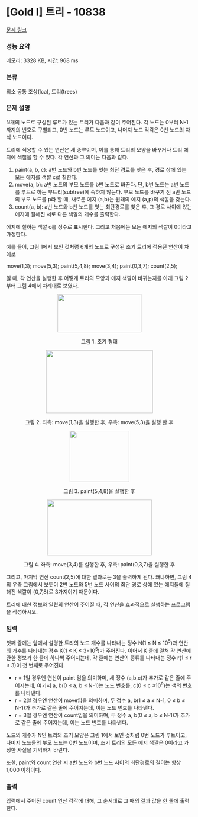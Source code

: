 # [Gold I] 트리 - 10838 

[문제 링크](https://www.acmicpc.net/problem/10838) 

### 성능 요약

메모리: 3328 KB, 시간: 968 ms

### 분류

최소 공통 조상(lca), 트리(trees)

### 문제 설명

<p>N개의 노드로 구성된 루트가 있는 트리가 다음과 같이 주어진다. 각 노드는 0부터 N-1까지의 번호로 구별되고, 0번 노드는 루트 노드이고, 나머지 노드 각각은 0번 노드의 자식 노드이다. </p>

<p>트리에 적용할 수 있는 연산은 세 종류이며, 이를 통해 트리의 모양을 바꾸거나 트리 에지에 색칠을 할 수 있다. 각 연산과 그 의미는 다음과 같다. </p>

<ol>
	<li>paint(a, b, c): a번 노드와 b번 노드를 잇는 최단 경로를 찾은 후, 경로 상에 있는 모든 에지를 색깔 c로 칠한다. </li>
	<li>move(a, b): a번 노드의 부모 노드를 b번 노드로 바꾼다. 단, b번 노드는 a번 노드를 루트로 하는 부트리(subtree)에 속하지 않는다. 부모 노드를 바꾸기 전 a번 노드의 부모 노드를 p라 할 때, 새로운 에지 (a,b)는 원래의 에지 (a,p)의 색깔을 갖는다. </li>
	<li>count(a, b): a번 노드와 b번 노드를 잇는 최단경로를 찾은 후, 그 경로 사이에 있는 에지에 칠해진 서로 다른 색깔의 개수를 출력한다. </li>
</ol>

<p>에지에 칠하는 색깔 c를 정수로 표시한다. 그리고 처음에는 모든 에지의 색깔이 0이라고 가정한다. </p>

<p>예를 들어, 그림 1에서 보인 것처럼 6개의 노드로 구성된 초기 트리에 적용된 연산이 차례로</p>

<p>move(1,3); move(5,3); paint(5,4,8); move(3,4); paint(0,3,7); count(2,5);</p>

<p>일 때, 각 연산을 실행한 후 어떻게 트리의 모양과 에지 색깔이 바뀌는지를 아래 그림 2부터 그림 4에서 차례대로 보였다. </p>

<p style="text-align:center"><img alt="" src="https://onlinejudgeimages.s3-ap-northeast-1.amazonaws.com/problem/10838/1.png" style="height:103px; width:227px"></p>

<p style="text-align:center">그림 1. 초기 형태</p>

<p style="text-align:center"><img alt="" src="https://onlinejudgeimages.s3-ap-northeast-1.amazonaws.com/problem/10838/2.png" style="height:170px; width:289px"></p>

<p style="text-align:center">그림 2. 좌측: move(1,3)을 실행한 후, 우측: move(5,3)을 실행 한 후</p>

<p style="text-align:center"><img alt="" src="https://onlinejudgeimages.s3-ap-northeast-1.amazonaws.com/problem/10838/3.png" style="height:138px; width:161px"></p>

<p style="text-align:center">그림 3. paint(5,4,8)을 실행한 후</p>

<p style="text-align:center"><img alt="" src="https://onlinejudgeimages.s3-ap-northeast-1.amazonaws.com/problem/10838/4.png" style="height:150px; width:283px"></p>

<p style="text-align:center">그림 4. 좌측: move(3,4)를 실행한 후, 우측: paint(0,3,7)을 실행한 후</p>

<p>그리고, 마지막 연산 count(2,5)에 대한 결과로는 3을 출력하게 된다. 왜냐하면, 그림 4의 우측 그림에서 보듯이 2번 노드와 5번 노드 사이의 최단 경로 상에 있는 에지들에 칠해진 색깔이 {0,7,8}로 3가지이기 때문이다. </p>

<p>트리에 대한 정보와 일련의 연산이 주어질 때, 각 연산을 효과적으로 실행하는 프로그램을 작성하시오.</p>

### 입력 

 <p>첫째 줄에는 앞에서 설명한 트리의 노드 개수를 나타내는 정수 N(1 ≤ N ≤ 10<sup>5</sup>)과 연산의 개수를 나타내는 정수 K(1 ≤ K ≤ 3×10<sup>5</sup>)가 주어진다. 이어서 K 줄에 걸쳐 각 연산에 관한 정보가 한 줄에 하나씩 주어지는데, 각 줄에는 연산의 종류를 나타내는 정수 r(1 ≤ r ≤ 3)이 첫 번째로 주어진다.</p>

<ul>
	<li>r = 1일 경우엔 연산이 paint 임을 의미하며, 세 정수 (a,b,c)가 추가로 같은 줄에 주어지는데, 여기서 a, b(0 ≤ a, b ≤ N-1)는 노드 번호를, c(0 ≤ c ≤10<sup>9</sup>)는 색의 번호를 나타낸다.</li>
	<li>r = 2일 경우엔 연산이 move임을 의미하며, 두 정수 a, b(1 ≤ a ≤ N-1, 0 ≤ b ≤ N-1)가 추가로 같은 줄에 주어지는데, 이는 노드 번호를 나타낸다. </li>
	<li>r = 3일 경우엔 연산이 count임을 의미하며, 두 정수 a, b(0 ≤ a, b ≤ N-1)가 추가로 같은 줄에 주어지는데, 이는 노드 번호를 나타낸다. </li>
</ul>

<p>노드의 개수가 N인 트리의 초기 모양은 그림 1에서 보인 것처럼 0번 노드가 루트이고, 나머지 노드들의 부모 노드는 0번 노드이며, 초기 트리의 모든 에지 색깔은 0이라고 가정한 사실을 기억하기 바란다. </p>

<p>또한, paint와 count 연산 시 a번 노드와 b번 노드 사이의 최단경로의 길이는 항상 1,000 이하이다.</p>

### 출력 

 <p>입력에서 주어진 count 연산 각각에 대해, 그 순서대로 그 때의 결과 값을 한 줄에 출력한다. </p>

